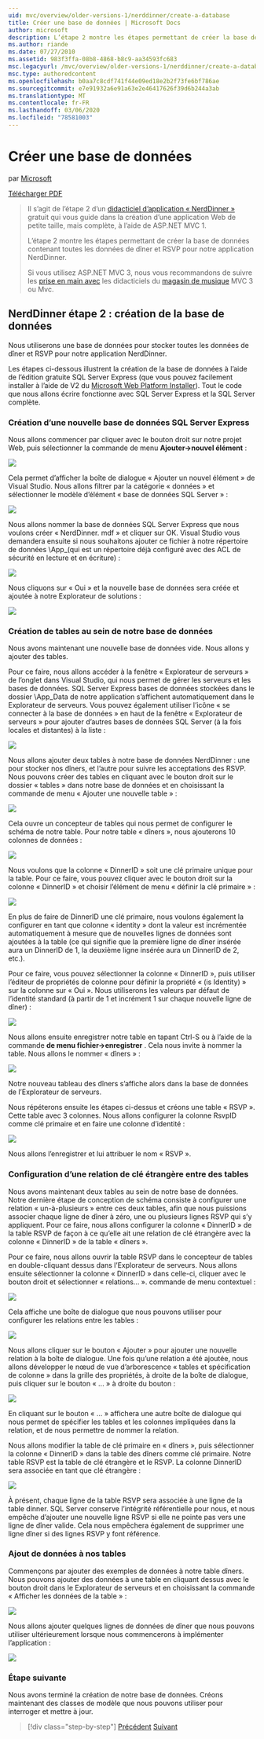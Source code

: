 ```yaml
---
uid: mvc/overview/older-versions-1/nerddinner/create-a-database
title: Créer une base de données | Microsoft Docs
author: microsoft
description: L’étape 2 montre les étapes permettant de créer la base de données contenant toutes les données de dîner et RSVP pour notre application NerdDinner.
ms.author: riande
ms.date: 07/27/2010
ms.assetid: 983f3ffa-08b8-4868-b8c9-aa34593fc683
msc.legacyurl: /mvc/overview/older-versions-1/nerddinner/create-a-database
msc.type: authoredcontent
ms.openlocfilehash: b0aa7c8cdf741f44e09ed18e2b2f73fe6bf786ae
ms.sourcegitcommit: e7e91932a6e91a63e2e46417626f39d6b244a3ab
ms.translationtype: MT
ms.contentlocale: fr-FR
ms.lasthandoff: 03/06/2020
ms.locfileid: "78581003"
---
```

# <a name="create-a-database"></a>Créer une base de données

par [Microsoft](https://github.com/microsoft)

[Télécharger PDF](http://aspnetmvcbook.s3.amazonaws.com/aspnetmvc-nerdinner_v1.pdf)

> Il s’agit de l’étape 2 d’un [didacticiel d’application « NerdDinner »](introducing-the-nerddinner-tutorial.md) gratuit qui vous guide dans la création d’une application Web de petite taille, mais complète, à l’aide de ASP.NET MVC 1.
> 
> L’étape 2 montre les étapes permettant de créer la base de données contenant toutes les données de dîner et RSVP pour notre application NerdDinner.
> 
> Si vous utilisez ASP.NET MVC 3, nous vous recommandons de suivre les [prise en main avec](../../older-versions/getting-started-with-aspnet-mvc3/cs/intro-to-aspnet-mvc-3.md) les didacticiels du [magasin de musique](../../older-versions/mvc-music-store/mvc-music-store-part-1.md) MVC 3 ou Mvc.

## <a name="nerddinner-step-2-creating-the-database"></a>NerdDinner étape 2 : création de la base de données

Nous utiliserons une base de données pour stocker toutes les données de dîner et RSVP pour notre application NerdDinner.

Les étapes ci-dessous illustrent la création de la base de données à l’aide de l’édition gratuite SQL Server Express (que vous pouvez facilement installer à l’aide de V2 du [Microsoft Web Platform Installer](https://www.microsoft.com/web/downloads/platform.aspx)). Tout le code que nous allons écrire fonctionne avec SQL Server Express et la SQL Server complète.

### <a name="creating-a-new-sql-server-express-database"></a>Création d’une nouvelle base de données SQL Server Express

Nous allons commencer par cliquer avec le bouton droit sur notre projet Web, puis sélectionner la commande de menu **Ajouter-&gt;nouvel élément** :

![](create-a-database/_static/image1.png)

Cela permet d’afficher la boîte de dialogue « Ajouter un nouvel élément » de Visual Studio. Nous allons filtrer par la catégorie « données » et sélectionner le modèle d’élément « base de données SQL Server » :

![](create-a-database/_static/image2.png)

Nous allons nommer la base de données SQL Server Express que nous voulons créer « NerdDinner. mdf » et cliquer sur OK. Visual Studio vous demandera ensuite si nous souhaitons ajouter ce fichier à notre répertoire de données \App\_(qui est un répertoire déjà configuré avec des ACL de sécurité en lecture et en écriture) :

![](create-a-database/_static/image3.png)

Nous cliquons sur « Oui » et la nouvelle base de données sera créée et ajoutée à notre Explorateur de solutions :

![](create-a-database/_static/image4.png)

### <a name="creating-tables-within-our-database"></a>Création de tables au sein de notre base de données

Nous avons maintenant une nouvelle base de données vide. Nous allons y ajouter des tables.

Pour ce faire, nous allons accéder à la fenêtre « Explorateur de serveurs » de l’onglet dans Visual Studio, qui nous permet de gérer les serveurs et les bases de données. SQL Server Express bases de données stockées dans le dossier \App\_Data de notre application s’affichent automatiquement dans le Explorateur de serveurs. Vous pouvez également utiliser l’icône « se connecter à la base de données » en haut de la fenêtre « Explorateur de serveurs » pour ajouter d’autres bases de données SQL Server (à la fois locales et distantes) à la liste :

![](create-a-database/_static/image5.png)

Nous allons ajouter deux tables à notre base de données NerdDinner : une pour stocker nos dîners, et l’autre pour suivre les acceptations des RSVP. Nous pouvons créer des tables en cliquant avec le bouton droit sur le dossier « tables » dans notre base de données et en choisissant la commande de menu « Ajouter une nouvelle table » :

![](create-a-database/_static/image6.png)

Cela ouvre un concepteur de tables qui nous permet de configurer le schéma de notre table. Pour notre table « dîners », nous ajouterons 10 colonnes de données :

![](create-a-database/_static/image7.png)

Nous voulons que la colonne « DinnerID » soit une clé primaire unique pour la table. Pour ce faire, vous pouvez cliquer avec le bouton droit sur la colonne « DinnerID » et choisir l’élément de menu « définir la clé primaire » :

![](create-a-database/_static/image8.png)

En plus de faire de DinnerID une clé primaire, nous voulons également la configurer en tant que colonne « identity » dont la valeur est incrémentée automatiquement à mesure que de nouvelles lignes de données sont ajoutées à la table (ce qui signifie que la première ligne de dîner insérée aura un DinnerID de 1, la deuxième ligne insérée aura un DinnerID de 2, etc.).

Pour ce faire, vous pouvez sélectionner la colonne « DinnerID », puis utiliser l’éditeur de propriétés de colonne pour définir la propriété « (is Identity) » sur la colonne sur « Oui ». Nous utiliserons les valeurs par défaut de l’identité standard (à partir de 1 et incrément 1 sur chaque nouvelle ligne de dîner) :

![](create-a-database/_static/image9.png)

Nous allons ensuite enregistrer notre table en tapant Ctrl-S ou à l’aide de la commande **de menu fichier-&gt;enregistrer** . Cela nous invite à nommer la table. Nous allons le nommer « dîners » :

![](create-a-database/_static/image10.png)

Notre nouveau tableau des dîners s’affiche alors dans la base de données de l’Explorateur de serveurs.

Nous répéterons ensuite les étapes ci-dessus et créons une table « RSVP ». Cette table avec 3 colonnes. Nous allons configurer la colonne RsvpID comme clé primaire et en faire une colonne d’identité :

![](create-a-database/_static/image11.png)

Nous allons l’enregistrer et lui attribuer le nom « RSVP ».

### <a name="setting-up-a-foreign-key-relationship-between-tables"></a>Configuration d’une relation de clé étrangère entre des tables

Nous avons maintenant deux tables au sein de notre base de données. Notre dernière étape de conception de schéma consiste à configurer une relation « un-à-plusieurs » entre ces deux tables, afin que nous puissions associer chaque ligne de dîner à zéro, une ou plusieurs lignes RSVP qui s’y appliquent. Pour ce faire, nous allons configurer la colonne « DinnerID » de la table RSVP de façon à ce qu’elle ait une relation de clé étrangère avec la colonne « DinnerID » de la table « dîners ».

Pour ce faire, nous allons ouvrir la table RSVP dans le concepteur de tables en double-cliquant dessus dans l’Explorateur de serveurs. Nous allons ensuite sélectionner la colonne « DinnerID » dans celle-ci, cliquer avec le bouton droit et sélectionner « relations... ». commande de menu contextuel :

![](create-a-database/_static/image12.png)

Cela affiche une boîte de dialogue que nous pouvons utiliser pour configurer les relations entre les tables :

![](create-a-database/_static/image13.png)

Nous allons cliquer sur le bouton « Ajouter » pour ajouter une nouvelle relation à la boîte de dialogue. Une fois qu’une relation a été ajoutée, nous allons développer le nœud de vue d’arborescence « tables et spécification de colonne » dans la grille des propriétés, à droite de la boîte de dialogue, puis cliquer sur le bouton « ... » à droite du bouton :

![](create-a-database/_static/image14.png)

En cliquant sur le bouton « ... » affichera une autre boîte de dialogue qui nous permet de spécifier les tables et les colonnes impliquées dans la relation, et de nous permettre de nommer la relation.

Nous allons modifier la table de clé primaire en « dîners », puis sélectionner la colonne « DinnerID » dans la table des dîners comme clé primaire. Notre table RSVP est la table de clé étrangère et le RSVP. La colonne DinnerID sera associée en tant que clé étrangère :

![](create-a-database/_static/image15.png)

À présent, chaque ligne de la table RSVP sera associée à une ligne de la table dinner. SQL Server conserve l’intégrité référentielle pour nous, et nous empêche d’ajouter une nouvelle ligne RSVP si elle ne pointe pas vers une ligne de dîner valide. Cela nous empêchera également de supprimer une ligne dîner si des lignes RSVP y font référence.

### <a name="adding-data-to-our-tables"></a>Ajout de données à nos tables

Commençons par ajouter des exemples de données à notre table dîners. Nous pouvons ajouter des données à une table en cliquant dessus avec le bouton droit dans le Explorateur de serveurs et en choisissant la commande « Afficher les données de la table » :

![](create-a-database/_static/image16.png)

Nous allons ajouter quelques lignes de données de dîner que nous pouvons utiliser ultérieurement lorsque nous commencerons à implémenter l’application :

![](create-a-database/_static/image17.png)

### <a name="next-step"></a>Étape suivante

Nous avons terminé la création de notre base de données. Créons maintenant des classes de modèle que nous pouvons utiliser pour interroger et mettre à jour.

> [!div class="step-by-step"]
> [Précédent](create-a-new-aspnet-mvc-project.md)
> [Suivant](build-a-model-with-business-rule-validations.md)
